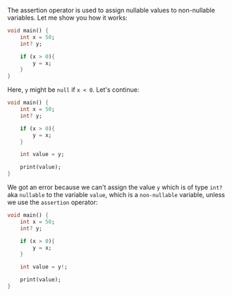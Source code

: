 The assertion operator is used to assign nullable values to non-nullable variables. Let me show you how it works:

```dart
void main() {
    int x = 50;
    int? y;

    if (x > 0){
        y = x;
    }
}
```

Here, `y` might be `null` if `x < 0`. Let's continue:

```dart
void main() {
    int x = 50;
    int? y;

    if (x > 0){
        y = x;
    }

    int value = y;

    print(value);
}
```

We got an error because we can't assign the value `y` which is of type `int?` aka `nullable` to the variable `value`, which is a `non-nullable` variable, unless we use the `assertion` operator:

```dart
void main() {
    int x = 50;
    int? y;

    if (x > 0){
        y = x;
    }

    int value = y!;

    print(value);
}
```

